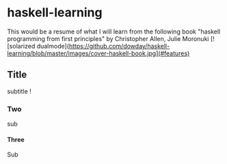# haskell-learning
This would be a resume of what I will learn from the following book "haskell programming from first principles" by Christopher Allen, Julie Moronuki 
[![solarized dualmode](https://github.com/dowday/haskell-learning/blob/master/images/cover-haskell-book.jpg](#features)
## Title
subtitle !
### Two
sub

#### Three
Sub
